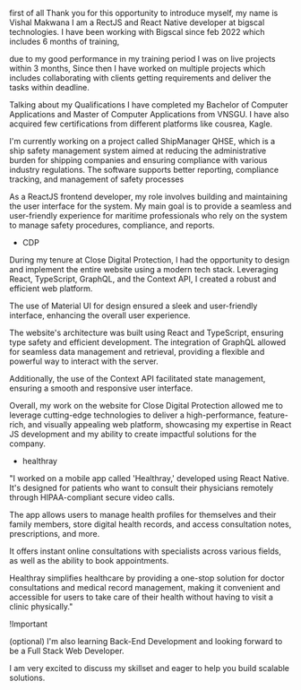 first of all Thank you for this opportunity to introduce myself, my name is Vishal Makwana I am a RectJS and React Native developer at bigscal technologies. I have been working with Bigscal since feb 2022 which includes 6 months of training, 

due to my good performance in my training period I was on live projects within 3 months, Since then I have worked on multiple projects which includes collaborating with clients getting requirements and deliver the tasks within deadline.

Talking about my Qualifications I have completed my Bachelor of Computer Applications and Master of Computer Applications from VNSGU. I have also acquired few certifications from different platforms like cousrea, Kagle. 


I'm currently working on a project called ShipManager QHSE, which is a ship safety management system aimed at reducing the administrative burden for shipping companies and ensuring compliance with various industry regulations. The software supports better reporting, compliance tracking, and management of safety processes

As a ReactJS frontend developer, my role involves building and maintaining the user interface for the system. My main goal is to provide a seamless and user-friendly experience for maritime professionals who rely on the system to manage safety procedures, compliance, and reports.



- CDP



During my tenure at Close Digital Protection, I had the opportunity to design and implement the entire website using a modern tech stack. Leveraging React, TypeScript, GraphQL, and the Context API, I created a robust and efficient web platform. 

The use of Material UI for design ensured a sleek and user-friendly interface, enhancing the overall user experience.

The website's architecture was built using React and TypeScript, ensuring type safety and efficient development. The integration of GraphQL allowed for seamless data management and retrieval, providing a flexible and powerful way to interact with the server.

 Additionally, the use of the Context API facilitated state management, ensuring a smooth and responsive user interface.

Overall, my work on the website for Close Digital Protection allowed me to leverage cutting-edge technologies to deliver a high-performance, feature-rich, and visually appealing web platform, showcasing my expertise in React JS development and my ability to create impactful solutions for the company.



- healthray

"I worked on a mobile app called 'Healthray,' developed using React Native. It's designed for patients who want to consult their physicians remotely through HIPAA-compliant secure video calls. 

The app allows users to manage health profiles for themselves and their family members, store digital health records, and access consultation notes, prescriptions, and more.

 It offers instant online consultations with specialists across various fields, as well as the ability to book appointments. 

 Healthray simplifies healthcare by providing a one-stop solution for doctor consultations and medical record management, making it convenient and accessible for users to take care of their health without having to visit a clinic physically."




!Important 

(optional) I'm also learning Back-End Development and looking forward to be a Full Stack Web Developer.


I am very excited to discuss my skillset and eager to help you build scalable solutions.
